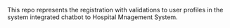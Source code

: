 This repo represents the registration with validations to user profiles in the system
integrated chatbot to Hospital Mnagement System.
